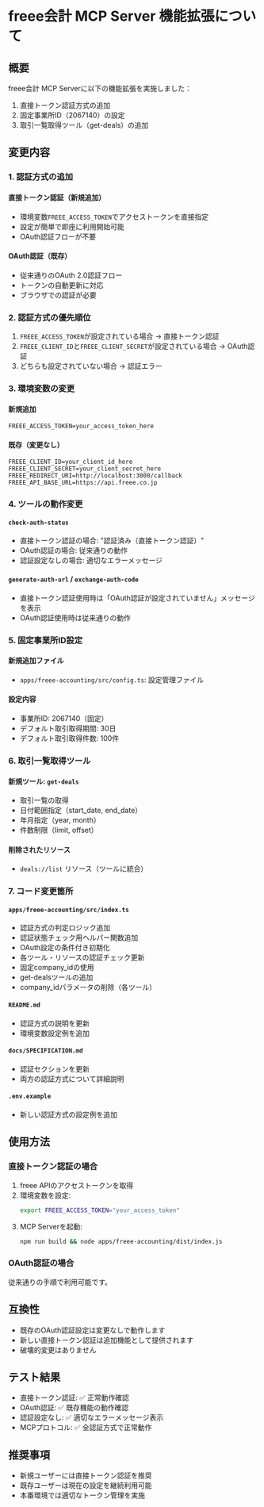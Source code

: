 # freee会計 MCP Server 機能拡張について

## 概要

freee会計 MCP Serverに以下の機能拡張を実施しました：
1. 直接トークン認証方式の追加
2. 固定事業所ID（2067140）の設定
3. 取引一覧取得ツール（get-deals）の追加

## 変更内容

### 1. 認証方式の追加

#### 直接トークン認証（新規追加）
- 環境変数`FREEE_ACCESS_TOKEN`でアクセストークンを直接指定
- 設定が簡単で即座に利用開始可能
- OAuth認証フローが不要

#### OAuth認証（既存）
- 従来通りのOAuth 2.0認証フロー
- トークンの自動更新に対応
- ブラウザでの認証が必要

### 2. 認証方式の優先順位

1. `FREEE_ACCESS_TOKEN`が設定されている場合 → 直接トークン認証
2. `FREEE_CLIENT_ID`と`FREEE_CLIENT_SECRET`が設定されている場合 → OAuth認証
3. どちらも設定されていない場合 → 認証エラー

### 3. 環境変数の変更

#### 新規追加
```env
FREEE_ACCESS_TOKEN=your_access_token_here
```

#### 既存（変更なし）
```env
FREEE_CLIENT_ID=your_client_id_here
FREEE_CLIENT_SECRET=your_client_secret_here
FREEE_REDIRECT_URI=http://localhost:3000/callback
FREEE_API_BASE_URL=https://api.freee.co.jp
```

### 4. ツールの動作変更

#### `check-auth-status`
- 直接トークン認証の場合: "認証済み（直接トークン認証）"
- OAuth認証の場合: 従来通りの動作
- 認証設定なしの場合: 適切なエラーメッセージ

#### `generate-auth-url` / `exchange-auth-code`
- 直接トークン認証使用時は「OAuth認証が設定されていません」メッセージを表示
- OAuth認証使用時は従来通りの動作

### 5. 固定事業所ID設定

#### 新規追加ファイル
- `apps/freee-accounting/src/config.ts`: 設定管理ファイル

#### 設定内容
- 事業所ID: 2067140（固定）
- デフォルト取引取得期間: 30日
- デフォルト取引取得件数: 100件

### 6. 取引一覧取得ツール

#### 新規ツール: `get-deals`
- 取引一覧の取得
- 日付範囲指定（start_date, end_date）
- 年月指定（year, month）
- 件数制限（limit, offset）

#### 削除されたリソース
- `deals://list` リソース（ツールに統合）

### 7. コード変更箇所

#### `apps/freee-accounting/src/index.ts`
- 認証方式の判定ロジック追加
- 認証状態チェック用ヘルパー関数追加
- OAuth設定の条件付き初期化
- 各ツール・リソースの認証チェック更新
- 固定company_idの使用
- get-dealsツールの追加
- company_idパラメータの削除（各ツール）

#### `README.md`
- 認証方式の説明を更新
- 環境変数設定例を追加

#### `docs/SPECIFICATION.md`
- 認証セクションを更新
- 両方の認証方式について詳細説明

#### `.env.example`
- 新しい認証方式の設定例を追加

## 使用方法

### 直接トークン認証の場合

1. freee APIのアクセストークンを取得
2. 環境変数を設定:
   ```bash
   export FREEE_ACCESS_TOKEN="your_access_token"
   ```
3. MCP Serverを起動:
   ```bash
   npm run build && node apps/freee-accounting/dist/index.js
   ```

### OAuth認証の場合

従来通りの手順で利用可能です。

## 互換性

- 既存のOAuth認証設定は変更なしで動作します
- 新しい直接トークン認証は追加機能として提供されます
- 破壊的変更はありません

## テスト結果

- 直接トークン認証: ✅ 正常動作確認
- OAuth認証: ✅ 既存機能の動作確認
- 認証設定なし: ✅ 適切なエラーメッセージ表示
- MCPプロトコル: ✅ 全認証方式で正常動作

## 推奨事項

- 新規ユーザーには直接トークン認証を推奨
- 既存ユーザーは現在の設定を継続利用可能
- 本番環境では適切なトークン管理を実施
